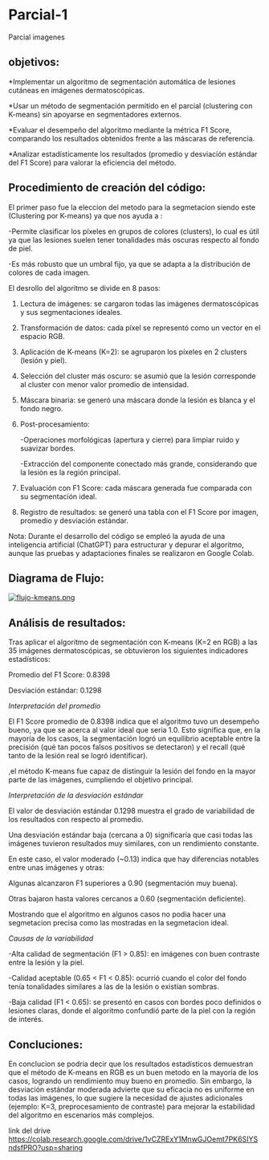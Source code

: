 # Parcial-1
Parcial imagenes
## objetivos:

*Implementar un algoritmo de segmentación automática de lesiones cutáneas en imágenes dermatoscópicas.

*Usar un método de segmentación permitido en el parcial (clustering con K-means) sin apoyarse en segmentadores externos.

*Evaluar el desempeño del algoritmo mediante la métrica F1 Score, comparando los resultados obtenidos frente a las máscaras de referencia.

*Analizar estadísticamente los resultados (promedio y desviación estándar del F1 Score) para valorar la eficiencia del método.

## Procedimiento de creación del código:

El primer paso fue la eleccion del metodo para la segmetacion siendo este (Clustering por K-means) ya que nos ayuda a :

-Permite clasificar los píxeles en grupos de colores (clusters), lo cual es útil ya que las lesiones suelen tener tonalidades más oscuras respecto al fondo de piel.

-Es más robusto que un umbral fijo, ya que se adapta a la distribución de colores de cada imagen.

El desrollo del algoritmo se divide en 8 pasos:

1) Lectura de imágenes: se cargaron todas las imágenes dermatoscópicas y sus segmentaciones ideales.

2) Transformación de datos: cada píxel se representó como un vector en el espacio RGB.

3) Aplicación de K-means (K=2): se agruparon los píxeles en 2 clusters (lesión y piel).

4) Selección del cluster más oscuro: se asumió que la lesión corresponde al cluster con menor valor promedio de intensidad.

5) Máscara binaria: se generó una máscara donde la lesión es blanca y el fondo negro.

6) Post-procesamiento:

    -Operaciones morfológicas (apertura y cierre) para limpiar ruido y suavizar bordes.

    -Extracción del componente conectado más grande, considerando que la lesión es la región principal.

7) Evaluación con F1 Score: cada máscara generada fue comparada con su segmentación ideal.

8) Registro de resultados: se generó una tabla con el F1 Score por imagen, promedio y desviación estándar.

Nota: Durante el desarrollo del código se empleó la ayuda de una inteligencia artificial (ChatGPT) para estructurar y depurar el algoritmo, aunque las pruebas y adaptaciones finales se realizaron en Google Colab.

## Diagrama de Flujo:

[![flujo-kmeans.png](https://i.postimg.cc/BnzK3M4p/flujo-kmeans.png)](https://postimg.cc/5Xw0q5HQ)


## Análisis de resultados:

Tras aplicar el algoritmo de segmentación con K-means (K=2 en RGB) a las 35 imágenes dermatoscópicas, se obtuvieron los siguientes indicadores estadísticos:

Promedio del F1 Score: 0.8398

Desviación estándar: 0.1298

*Interpretación del promedio*

El F1 Score promedio de 0.8398 indica que el algoritmo tuvo un desempeño bueno, ya que se acerca al valor ideal que seria  1.0. Esto significa que, en la mayoría de los casos, la segmentación logró un equilibrio aceptable entre la precisión (qué tan pocos falsos positivos se detectaron) y el recall (qué tanto de la lesión real se logró identificar).

,el método K-means fue capaz de distinguir  la lesión del fondo en la mayor parte de las imágenes, cumpliendo el objetivo principal.

*Interpretación de la desviación estándar*

El valor de desviación estándar 0.1298 muestra el grado de variabilidad de los resultados con respecto al promedio.

Una desviación estándar baja (cercana a 0) significaría que casi todas las imágenes tuvieron resultados muy similares, con un rendimiento constante.

En este caso, el valor moderado (~0.13) indica que hay diferencias notables entre unas imágenes y otras:

Algunas alcanzaron F1 superiores a 0.90 (segmentación muy buena).

Otras bajaron hasta valores cercanos a 0.60 (segmentación deficiente).

Mostrando que el algoritmo en algunos casos no podia hacer una segmetacion precisa como las mostradas en la segmetacion ideal.

*Causas de la variabilidad*

-Alta calidad de segmentación (F1 > 0.85): en imágenes con buen contraste entre la lesión y la piel.

-Calidad aceptable (0.65 < F1 < 0.85): ocurrió cuando el color del fondo tenía tonalidades similares a las de la lesión o existían sombras.

-Baja calidad (F1 < 0.65): se presentó en casos con bordes poco definidos o lesiones claras, donde el algoritmo confundió parte de la piel con la región de interés.

## Concluciones:
En conclucion se podria decir que los resultados estadísticos demuestran que el método de K-means en RGB es un buen metodo  en la mayoría de los casos, logrando un rendimiento muy bueno  en promedio. Sin embargo, la desviación estándar moderada advierte que su eficacia no es uniforme en todas las imágenes, lo que sugiere la necesidad de ajustes adicionales (ejemplo: K=3, preprocesamiento de contraste) para mejorar la estabilidad del algoritmo en escenarios más complejos.

link del drive 
https://colab.research.google.com/drive/1vCZRExY1MnwGJOemt7PK6SIYSndsfPRO?usp=sharing
